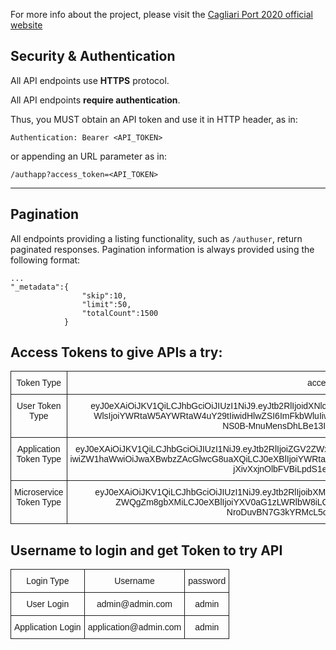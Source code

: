 [comment]: # (TODO rimuovi cport e metti link di CMC)
For more info about the project, please visit the [Cagliari Port 2020 official website](http://cp2020.crs4.it)

Security & Authentication
-------------------------
All API endpoints use **HTTPS** protocol.

All API endpoints **require authentication**.



Thus, you MUST obtain an API token and use it in HTTP header, as in:

    Authentication: Bearer <API_TOKEN>

or appending an URL parameter as in:

    /authapp?access_token=<API_TOKEN>

***

Pagination
-------------------------

All endpoints providing a listing functionality, such as `/authuser`, return paginated responses.
Pagination information is always provided using the following format:

    ...
    "_metadata":{
                    "skip":10,
                    "limit":50,
                    "totalCount":1500
                }



Access Tokens to give APIs a try:
-----------------------

<style type="text/css">
.tg  {border-collapse:collapse;border-spacing:0;}
.tg td{font-family:Arial, sans-serif;font-size:14px;padding:10px 5px;border-style:solid;border-width:1px;overflow:hidden;word-break:normal;}
.tg th{font-family:Arial, sans-serif;font-size:14px;font-weight:normal;padding:10px 5px;border-style:solid;border-width:1px;overflow:hidden;word-break:normal;}
.tg .tg-baqh{text-align:center;vertical-align:top}
</style>
<table class="tg">
  <tr>
    <th class="tg-baqh">Token Type</th>
    <th class="tg-baqh">access_token</th>
  </tr>
  <tr>
    <td class="tg-baqh">User Token Type</td>
    <td class="tg-baqh">eyJ0eXAiOiJKV1QiLCJhbGciOiJIUzI1NiJ9.eyJtb2RlIjoidXNlciIsImlzcyI6IjU4YmRhNWMxMzk1YTNkMjdhYmVjMzQ5YiIsImVtY<br>WlsIjoiYWRtaW5AYWRtaW4uY29tIiwidHlwZSI6ImFkbWluIiwiZW5hYmxlZCI6dHJ1ZSwiZXhwIjoxNDkwMDE3MDcyNDY4fQ.<br>NS0B-MnuMensDhLBe13I3dxzKWvqQeKQ5Z49cqmIeXs</td>
  </tr>
  <tr>
    <td class="tg-baqh">Application Token Type</td>
    <td class="tg-baqh">eyJ0eXAiOiJKV1QiLCJhbGciOiJIUzI1NiJ9.eyJtb2RlIjoiZGV2ZWxvcGVyIiwiaXNzIjoiNThjNmQyNGMxMWFmMTA4MWY2OTYwZTE3I<br>iwiZW1haWwiOiJwaXBwbzZAcGlwcG8uaXQiLCJ0eXBlIjoiYWRtaW5BcHAiLCJlbmFibGVkIjp0cnVlLCJleHAiOjE0OTAwMjk3NzMwNzh9.<br>jXivXxjnOlbFVBiLpdS1em2__EvS08Ms4pf5jtVz9Mo</td>
  </tr>
  <tr>
      <td class="tg-baqh">Microservice Token Type</td>
      <td class="tg-baqh">eyJ0eXAiOiJKV1QiLCJhbGciOiJIUzI1NiJ9.eyJtb2RlIjoibXMiLCJpc3MiOiJub3QgdXNlZCBmbyBtcyIsImVtYWlsIjoibm90IHVz<br>ZWQgZm8gbXMiLCJ0eXBlIjoiYXV0aG1zLWRlbW8iLCJlbmFibGVkIjp0cnVlLCJleHAiOjE4MDU4OTI3NTk5MzZ9.<br>NroDuvBN7G3kYRMcL5oivPZ854c5j6DdH_v4rHCOIx4</td>
    </tr>
</table>


Username to login and get Token to try API
------------------------------------------------

<style type="text/css">
.tg  {border-collapse:collapse;border-spacing:0;}
.tg td{font-family:Arial, sans-serif;font-size:14px;padding:10px 5px;border-style:solid;border-width:1px;overflow:hidden;word-break:normal;}
.tg th{font-family:Arial, sans-serif;font-size:14px;font-weight:normal;padding:10px 5px;border-style:solid;border-width:1px;overflow:hidden;word-break:normal;}
.tg .tg-baqh{text-align:center;vertical-align:top}
</style>
<table class="tg">
  <tr>
    <th class="tg-baqh">Login Type</th>
    <th class="tg-baqh">Username</th>
    <th class="tg-baqh">password</th>
  </tr>
  <tr>
    <td class="tg-baqh">User Login</td>
    <td class="tg-baqh">admin@admin.com</td>
    <td class="tg-baqh">admin</td>
  </tr>
  <tr>
    <td class="tg-baqh">Application Login</td>
        <td class="tg-baqh">application@admin.com</td>
        <td class="tg-baqh">admin</td>
  </tr>
</table>